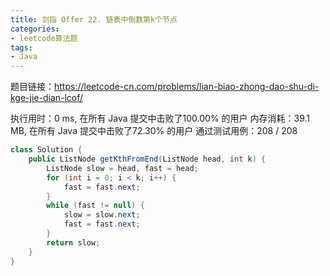 ```yaml
---
title: 剑指 Offer 22. 链表中倒数第k个节点
categories:
- leetcode算法题
tags:
- Java
--- 
```


题目链接：https://leetcode-cn.com/problems/lian-biao-zhong-dao-shu-di-kge-jie-dian-lcof/    

执行用时：0 ms, 在所有 Java 提交中击败了100.00% 的用户
内存消耗：39.1 MB, 在所有 Java 提交中击败了72.30% 的用户
通过测试用例：208 / 208


``` java
class Solution {
    public ListNode getKthFromEnd(ListNode head, int k) {
        ListNode slow = head, fast = head;
        for (int i = 0; i < k; i++) {
            fast = fast.next;
        }
        while (fast != null) {
            slow = slow.next;
            fast = fast.next;
        }
        return slow;
    }
}
```